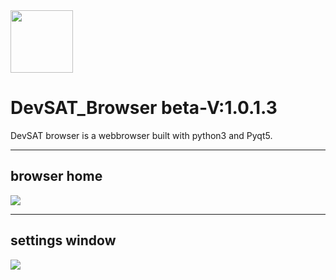 <img src="static/devsat_x.png" width='100px' height="100px">

# DevSAT_Browser beta-V:1.0.1.3


DevSAT browser is a webbrowser built with python3 and Pyqt5.<hr>
## browser home
<img src="stock/photo_2021-04-15_13-33-03.jpg">

<hr>

## settings window

<img src="stock/devsatss.JPG">




